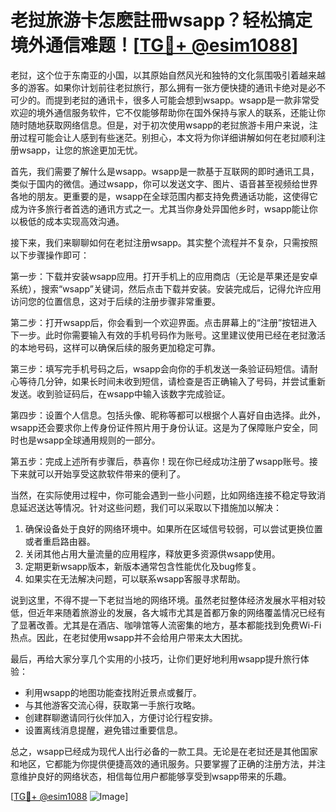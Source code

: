 # 老挝旅游卡怎麽註冊wsapp？轻松搞定境外通信难题！[[TG💪+ @esim1088](https://t.me/s/esim1088)]

老挝，这个位于东南亚的小国，以其原始自然风光和独特的文化氛围吸引着越来越多的游客。如果你计划前往老挝旅行，那么拥有一张方便快捷的通讯卡绝对是必不可少的。而提到老挝的通讯卡，很多人可能会想到wsapp。wsapp是一款非常受欢迎的境外通信服务软件，它不仅能够帮助你在国外保持与家人的联系，还能让你随时随地获取网络信息。但是，对于初次使用wsapp的老挝旅游卡用户来说，注册过程可能会让人感到有些迷茫。别担心，本文将为你详细讲解如何在老挝顺利注册wsapp，让您的旅途更加无忧。

首先，我们需要了解什么是wsapp。wsapp是一款基于互联网的即时通讯工具，类似于国内的微信。通过wsapp，你可以发送文字、图片、语音甚至视频给世界各地的朋友。更重要的是，wsapp在全球范围内都支持免费通话功能，这使得它成为许多旅行者首选的通讯方式之一。尤其当你身处异国他乡时，wsapp能让你以极低的成本实现高效沟通。

接下来，我们来聊聊如何在老挝注册wsapp。其实整个流程并不复杂，只需按照以下步骤操作即可：

第一步：下载并安装wsapp应用。打开手机上的应用商店（无论是苹果还是安卓系统），搜索“wsapp”关键词，然后点击下载并安装。安装完成后，记得允许应用访问您的位置信息，这对于后续的注册步骤非常重要。

第二步：打开wsapp后，你会看到一个欢迎界面。点击屏幕上的“注册”按钮进入下一步。此时你需要输入有效的手机号码作为账号。这里建议使用已经在老挝激活的本地号码，这样可以确保后续的服务更加稳定可靠。

第三步：填写完手机号码之后，wsapp会向你的手机发送一条验证码短信。请耐心等待几分钟，如果长时间未收到短信，请检查是否正确输入了号码，并尝试重新发送。收到验证码后，在wsapp中输入该数字完成验证。

第四步：设置个人信息。包括头像、昵称等都可以根据个人喜好自由选择。此外，wsapp还会要求你上传身份证件照片用于身份认证。这是为了保障账户安全，同时也是wsapp全球通用规则的一部分。

第五步：完成上述所有步骤后，恭喜你！现在你已经成功注册了wsapp账号。接下来就可以开始享受这款软件带来的便利了。

当然，在实际使用过程中，你可能会遇到一些小问题，比如网络连接不稳定导致消息延迟送达等情况。针对这些问题，我们可以采取以下措施加以解决：

1. 确保设备处于良好的网络环境中。如果所在区域信号较弱，可以尝试更换位置或者重启路由器。
2. 关闭其他占用大量流量的应用程序，释放更多资源供wsapp使用。
3. 定期更新wsapp版本，新版本通常包含性能优化及bug修复。
4. 如果实在无法解决问题，可以联系wsapp客服寻求帮助。

说到这里，不得不提一下老挝当地的网络环境。虽然老挝整体经济发展水平相对较低，但近年来随着旅游业的发展，各大城市尤其是首都万象的网络覆盖情况已经有了显著改善。尤其是在酒店、咖啡馆等人流密集的地方，基本都能找到免费Wi-Fi热点。因此，在老挝使用wsapp并不会给用户带来太大困扰。

最后，再给大家分享几个实用的小技巧，让你们更好地利用wsapp提升旅行体验：

- 利用wsapp的地图功能查找附近景点或餐厅。
- 与其他游客交流心得，获取第一手旅行攻略。
- 创建群聊邀请同行伙伴加入，方便讨论行程安排。
- 设置离线消息提醒，避免错过重要信息。

总之，wsapp已经成为现代人出行必备的一款工具。无论是在老挝还是其他国家和地区，它都能为你提供便捷高效的通讯服务。只要掌握了正确的注册方法，并注意维护良好的网络状态，相信每位用户都能够享受到wsapp带来的乐趣。

[[TG💪+ @esim1088](https://t.me/s/esim1088) ![Image](https://i.postimg.cc/4NQfJmqS/Snipaste-2025-05-13-00-14-12.png)]